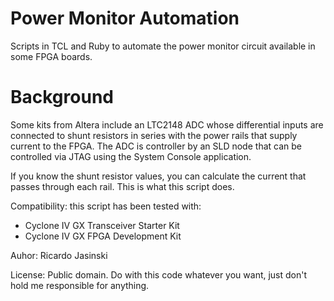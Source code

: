 Power Monitor Automation
========================

Scripts in TCL and Ruby to automate the power monitor circuit available in some FPGA boards.

Background
===========
Some kits from Altera include an LTC2148 ADC whose differential inputs are
connected to shunt resistors in series with the power rails that supply 
current to the FPGA. The ADC is controller by an SLD node that can be 
controlled via JTAG using the System Console application.

If you know the shunt resistor values, you can calculate the current that
passes through each rail. This is what this script does.

Compatibility: this script has been tested with:
  - Cyclone IV GX Transceiver Starter Kit
  - Cyclone IV GX FPGA Development Kit

Auhor: Ricardo Jasinski

License: Public domain. Do with this code whatever you want, just don't hold me responsible for anything.
